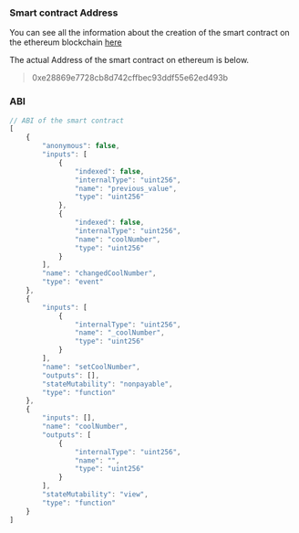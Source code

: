 ### Smart contract Address
You can see all the information about the creation of the smart contract on the ethereum blockchain [here](https://ropsten.etherscan.io/tx/0x23fbafb3239f8037f11f8a660b50c077a8a610f883c9909838be37586dd5f9c1)

The actual Address of the smart contract on ethereum is below.

> 0xe28869e7728cb8d742cffbec93ddf55e62ed493b

### ABI
``` Javascript
// ABI of the smart contract
[
	{
		"anonymous": false,
		"inputs": [
			{
				"indexed": false,
				"internalType": "uint256",
				"name": "previous_value",
				"type": "uint256"
			},
			{
				"indexed": false,
				"internalType": "uint256",
				"name": "coolNumber",
				"type": "uint256"
			}
		],
		"name": "changedCoolNumber",
		"type": "event"
	},
	{
		"inputs": [
			{
				"internalType": "uint256",
				"name": "_coolNumber",
				"type": "uint256"
			}
		],
		"name": "setCoolNumber",
		"outputs": [],
		"stateMutability": "nonpayable",
		"type": "function"
	},
	{
		"inputs": [],
		"name": "coolNumber",
		"outputs": [
			{
				"internalType": "uint256",
				"name": "",
				"type": "uint256"
			}
		],
		"stateMutability": "view",
		"type": "function"
	}
]
```
